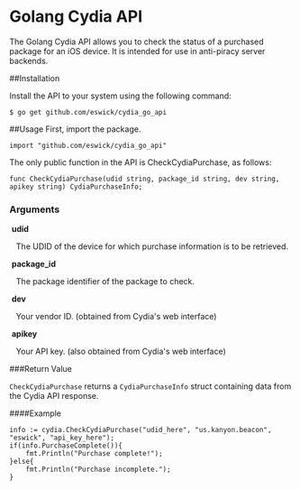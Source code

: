 Golang Cydia API
============

The Golang Cydia API allows you to check the status of a purchased package for an iOS device. It is intended for use in anti-piracy server backends.

##Installation

Install the API to your system using the following command:

    $ go get github.com/eswick/cydia_go_api

##Usage
First, import the package.

    import "github.com/eswick/cydia_go_api"

The only public function in the API is CheckCydiaPurchase, as follows:

    func CheckCydiaPurchase(udid string, package_id string, dev string, apikey string) CydiaPurchaseInfo;

### Arguments

&nbsp;**udid**

&nbsp;&nbsp; The UDID of the device for which purchase information is to be retrieved.

&nbsp;**package_id**

&nbsp;&nbsp; The package identifier of the package to check.

&nbsp;**dev**

&nbsp;&nbsp; Your vendor ID. (obtained from Cydia's web interface)

&nbsp;**apikey**

&nbsp;&nbsp; Your API key. (also obtained from Cydia's web interface)

###Return Value

`CheckCydiaPurchase` returns a `CydiaPurchaseInfo` struct containing data from the Cydia API response.

####Example

    info := cydia.CheckCydiaPurchase("udid_here", "us.kanyon.beacon", "eswick", "api_key_here");
    if(info.PurchaseComplete()){
        fmt.Println("Purchase complete!");
    }else{
        fmt.Println("Purchase incomplete.");
    }
